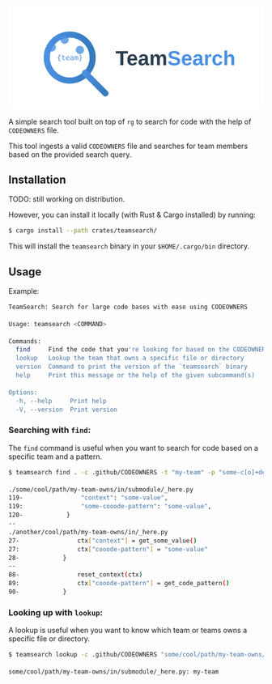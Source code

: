 
![TeamSearch Logo](docs/logo.svg)


A simple search tool built on top of `rg` to search for code with the help of `CODEOWNERS` file.

This tool ingests a valid `CODEOWNERS` file and searches for team members based on the provided search query.


## Installation

TODO: still working on distribution.

However, you can install it locally (with Rust & Cargo installed) by running:

```bash
$ cargo install --path crates/teamsearch/
```

This will install the `teamsearch` binary in your `$HOME/.cargo/bin` directory.

## Usage

Example:

```bash
TeamSearch: Search for large code bases with ease using CODEOWNERS

Usage: teamsearch <COMMAND>

Commands:
  find     Find the code that you're looking for based on the CODEOWNERS file
  lookup   Lookup the team that owns a specific file or directory
  version  Command to print the version of the `teamsearch` binary
  help     Print this message or the help of the given subcommand(s)

Options:
  -h, --help     Print help
  -V, --version  Print version

```

### Searching with `find`:

The `find` command is useful when you want to search for code based on a specific team and a pattern.

```bash
$ teamsearch find . -c .github/CODEOWNERS -t "my-team" -p "some-c[o]+de-pattern"

./some/cool/path/my-team-owns/in/submodule/_here.py
119-                "context": "some-value",
119:                "some-cooode-pattern": "some-value",
120-            }
--
./another/cool/path/my-team-owns/in/_here.py
27-                ctx["context"] = get_some_value()
27:                ctx["cooode-pattern"] = "some-value"
28-            }
--
88-                reset_context(ctx)
89:                ctx["cooode-pattern"] = get_code_pattern()
90-            }
```

### Looking up with `lookup`:

A lookup is useful when you want to know which team or teams owns a specific file or directory.

```bash
$ teamsearch lookup -c .github/CODEOWNERS "some/cool/path/my-team-owns/in/submodule/_here.py"

some/cool/path/my-team-owns/in/submodule/_here.py: my-team
```

